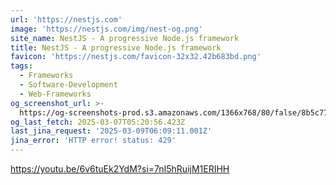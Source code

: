 ```yaml
---
url: 'https://nestjs.com'
image: 'https://nestjs.com/img/nest-og.png'
site_name: NestJS - A progressive Node.js framework
title: NestJS - A progressive Node.js framework
favicon: 'https://nestjs.com/favicon-32x32.42b683bd.png'
tags:
  - Frameworks
  - Software-Development
  - Web-Frameworks
og_screenshot_url: >-
  https://og-screenshots-prod.s3.amazonaws.com/1366x768/80/false/8b5c77aabe1ebea726832351cbaa511b1a686426c96e5616361d55601ff3a918.jpeg
og_last_fetch: 2025-03-07T05:20:56.423Z
last_jina_request: '2025-03-09T06:09:11.001Z'
jina_error: 'HTTP error! status: 429'
---
```

https://youtu.be/6v6tuEk2YdM?si=7nI5hRuijM1ERIHH
